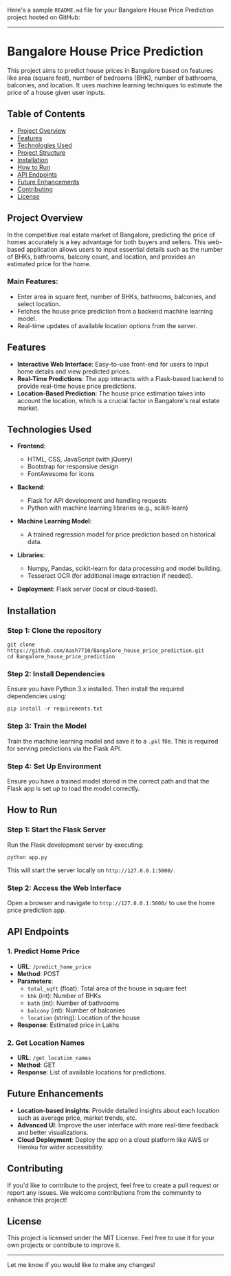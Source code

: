 Here's a sample `README.md` file for your Bangalore House Price Prediction project hosted on GitHub:

---

# Bangalore House Price Prediction

This project aims to predict house prices in Bangalore based on features like area (square feet), number of bedrooms (BHK), number of bathrooms, balconies, and location. It uses machine learning techniques to estimate the price of a house given user inputs.

## Table of Contents

- [Project Overview](#project-overview)
- [Features](#features)
- [Technologies Used](#technologies-used)
- [Project Structure](#project-structure)
- [Installation](#installation)
- [How to Run](#how-to-run)
- [API Endpoints](#api-endpoints)
- [Future Enhancements](#future-enhancements)
- [Contributing](#contributing)
- [License](#license)

## Project Overview

In the competitive real estate market of Bangalore, predicting the price of homes accurately is a key advantage for both buyers and sellers. This web-based application allows users to input essential details such as the number of BHKs, bathrooms, balcony count, and location, and provides an estimated price for the home.

### Main Features:
- Enter area in square feet, number of BHKs, bathrooms, balconies, and select location.
- Fetches the house price prediction from a backend machine learning model.
- Real-time updates of available location options from the server.

## Features

- **Interactive Web Interface**: Easy-to-use front-end for users to input home details and view predicted prices.
- **Real-Time Predictions**: The app interacts with a Flask-based backend to provide real-time house price predictions.
- **Location-Based Prediction**: The house price estimation takes into account the location, which is a crucial factor in Bangalore's real estate market.

## Technologies Used

- **Frontend**: 
  - HTML, CSS, JavaScript (with jQuery)
  - Bootstrap for responsive design
  - FontAwesome for icons
  
- **Backend**: 
  - Flask for API development and handling requests
  - Python with machine learning libraries (e.g., scikit-learn)

- **Machine Learning Model**: 
  - A trained regression model for price prediction based on historical data.
  
- **Libraries**:
  - Numpy, Pandas, scikit-learn for data processing and model building.
  - Tesseract OCR (for additional image extraction if needed).
  
- **Deployment**: Flask server (local or cloud-based).


## Installation

### Step 1: Clone the repository

```
git clone https://github.com/Aash7710/Bangalore_house_price_prediction.git
cd Bangalore_house_price_prediction
```

### Step 2: Install Dependencies

Ensure you have Python 3.x installed. Then install the required dependencies using:

```
pip install -r requirements.txt
```

### Step 3: Train the Model

Train the machine learning model and save it to a `.pkl` file. This is required for serving predictions via the Flask API.

### Step 4: Set Up Environment

Ensure you have a trained model stored in the correct path and that the Flask app is set up to load the model correctly.

## How to Run

### Step 1: Start the Flask Server

Run the Flask development server by executing:

```
python app.py
```

This will start the server locally on `http://127.0.0.1:5000/`.

### Step 2: Access the Web Interface

Open a browser and navigate to `http://127.0.0.1:5000/` to use the home price prediction app.

## API Endpoints

### 1. **Predict Home Price**
- **URL**: `/predict_home_price`
- **Method**: POST
- **Parameters**:
  - `total_sqft` (float): Total area of the house in square feet
  - `bhk` (int): Number of BHKs
  - `bath` (int): Number of bathrooms
  - `balcony` (int): Number of balconies
  - `location` (string): Location of the house
- **Response**: Estimated price in Lakhs

### 2. **Get Location Names**
- **URL**: `/get_location_names`
- **Method**: GET
- **Response**: List of available locations for predictions.

## Future Enhancements

- **Location-based insights**: Provide detailed insights about each location such as average price, market trends, etc.
- **Advanced UI**: Improve the user interface with more real-time feedback and better visualizations.
- **Cloud Deployment**: Deploy the app on a cloud platform like AWS or Heroku for wider accessibility.

## Contributing

If you'd like to contribute to the project, feel free to create a pull request or report any issues. We welcome contributions from the community to enhance this project!

## License

This project is licensed under the MIT License. Feel free to use it for your own projects or contribute to improve it.

---

Let me know if you would like to make any changes!
